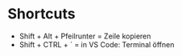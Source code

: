 # Shortcuts

- Shift + Alt + Pfeilrunter = Zeile kopieren
- Shift + CTRL + ´ = in VS Code: Terminal öffnen
